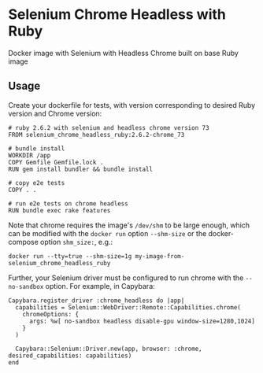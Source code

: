 # Selenium Chrome Headless with Ruby

Docker image with Selenium with Headless Chrome built on base Ruby image

## Usage

Create your dockerfile for tests, with version corresponding to desired Ruby version and Chrome version:

```
# ruby 2.6.2 with selenium and headless chrome version 73
FROM selenium_chrome_headless_ruby:2.6.2-chrome_73

# bundle install
WORKDIR /app
COPY Gemfile Gemfile.lock .
RUN gem install bundler && bundle install

# copy e2e tests
COPY . .

# run e2e tests on chrome headless
RUN bundle exec rake features
```

Note that chrome requires the image's `/dev/shm` to be large enough, which can be modified with the `docker run` option `--shm-size` or the docker-compose option `shm_size:`, e.g.:

```
docker run --tty=true --shm-size=1g my-image-from-selenium_chrome_headless_ruby
```

Further, your Selenium driver must be configured to run chrome with the `--no-sandbox` option. For example, in Capybara:

```
Capybara.register_driver :chrome_headless do |app|
  capabilities = Selenium::WebDriver::Remote::Capabilities.chrome(
    chromeOptions: {
      args: %w[ no-sandbox headless disable-gpu window-size=1280,1024]
    }
  )

  Capybara::Selenium::Driver.new(app, browser: :chrome, desired_capabilities: capabilities)
end
```
